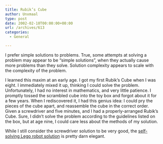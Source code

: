 ```yaml
---
title: Rubik’s Cube
author: Unxmaal
type: post
date: 2002-02-10T00:00:00+00:00
url: /archives/613
categories:
  - General

---
```

I prefer simple solutions to problems. True, some attempts at solving a problem may appear to be &#8220;simple solutions&#8221;, when they actually cause more problems than they solve. Solution complexity appears to scale with the complexity of the problem. 

I learned this maxim at an early age. I got my first Rubik&#8217;s Cube when I was eight. I immediately mixed it up, thinking I could solve the problem. Unfortunately, I had no interest in mathematics, and very little patience. I promptly tossed the scrambled cube into the toy box and forgot about it for a few years. When I rediscovered it, I had this genius idea: I could pry the pieces of the cube apart, and reassemble the cube in the correct order. Given a screwdriver and five minutes, and I had a properly-arranged Rubik&#8217;s Cube. Sure, I didn&#8217;t solve the problem according to the guidelines listed on the box, but at age nine, I could care less about the methods of my solution. 

While I still consider the screwdriver solution to be very good, the [self-solving Lego robot solution][1] is pretty darn elegant.

 [1]: http://jpbrown.i8.com/cubesolver.html